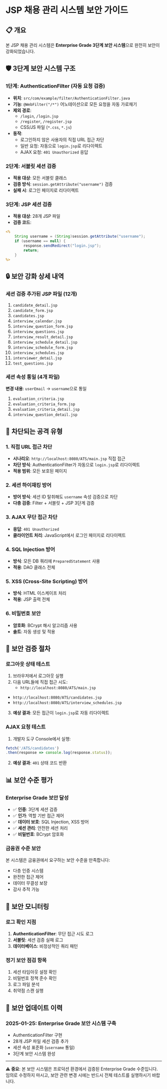 # JSP 채용 관리 시스템 보안 가이드

## 📋 개요
본 JSP 채용 관리 시스템은 **Enterprise Grade 3단계 보안 시스템**으로 완전히 보안이 강화되었습니다.

## 🛡️ 3단계 보안 시스템 구조

### 1단계: AuthenticationFilter (자동 요청 검증)
- **위치**: `src/com/example/filter/AuthenticationFilter.java`
- **기능**: `@WebFilter("/*")` 어노테이션으로 모든 요청을 자동 가로채기
- **제외 경로**: 
  - `/login`, `/login.jsp`
  - `/register`, `/register.jsp`
  - CSS/JS 파일 (`*.css`, `*.js`)
- **동작**:
  - 로그인하지 않은 사용자의 직접 URL 접근 차단
  - 일반 요청: 자동으로 `login.jsp`로 리다이렉트
  - AJAX 요청: `401 Unauthorized` 응답

### 2단계: 서블릿 세션 검증
- **적용 대상**: 모든 서블릿 클래스
- **검증 방식**: `session.getAttribute("username")` 검증
- **실패 시**: 로그인 페이지로 리다이렉트

### 3단계: JSP 세션 검증
- **적용 대상**: 28개 JSP 파일
- **검증 코드**:
```jsp
<%
    String username = (String)session.getAttribute("username");
    if (username == null) {
        response.sendRedirect("login.jsp");
        return;
    }
%>
```

## 🔒 보안 강화 상세 내역

### 세션 검증 추가된 JSP 파일 (12개)
1. `candidate_detail.jsp`
2. `candidate_form.jsp`
3. `candidates.jsp`
4. `interview_calendar.jsp`
5. `interview_question_form.jsp`
6. `interview_questions.jsp`
7. `interview_result_detail.jsp`
8. `interview_schedule_detail.jsp`
9. `interview_schedule_form.jsp`
10. `interview_schedules.jsp`
11. `interviewer_detail.jsp`
12. `test_questions.jsp`

### 세션 속성 통일 (4개 파일)
**변경 내용**: `userEmail` → `username`으로 통일
1. `evaluation_criteria.jsp`
2. `evaluation_criteria_form.jsp`
3. `evaluation_criteria_detail.jsp`
4. `interview_question_detail.jsp`

## 🚫 차단되는 공격 유형

### 1. 직접 URL 접근 차단
- **시나리오**: `http://localhost:8080/ATS/main.jsp` 직접 접근
- **차단 방식**: AuthenticationFilter가 자동으로 `login.jsp`로 리다이렉트
- **적용 범위**: 모든 보호된 페이지

### 2. 세션 하이재킹 방어
- **방어 방식**: 세션 ID 탈취해도 `username` 속성 검증으로 차단
- **다층 검증**: Filter + 서블릿 + JSP 3단계 검증

### 3. AJAX 무단 접근 차단
- **응답**: `401 Unauthorized`
- **클라이언트 처리**: JavaScript에서 로그인 페이지로 리다이렉트

### 4. SQL Injection 방어
- **방식**: 모든 DB 쿼리에 `PreparedStatement` 사용
- **적용**: DAO 클래스 전체

### 5. XSS (Cross-Site Scripting) 방어
- **방식**: HTML 이스케이프 처리
- **적용**: JSP 출력 전체

### 6. 비밀번호 보안
- **암호화**: BCrypt 해시 알고리즘 사용
- **솔트**: 자동 생성 및 적용

## 🔧 보안 검증 절차

### 로그아웃 상태 테스트
1. 브라우저에서 로그아웃 실행
2. 다음 URL들에 직접 접근 시도:
   - `http://localhost:8080/ATS/main.jsp`
- `http://localhost:8080/ATS/candidates.jsp`
- `http://localhost:8080/ATS/interview_schedules.jsp`
3. **예상 결과**: 모든 접근이 `login.jsp`로 자동 리다이렉트

### AJAX 요청 테스트
1. 개발자 도구 Console에서 실행:
```javascript
fetch('/ATS/candidates')
.then(response => console.log(response.status));
```
2. **예상 결과**: `401` 상태 코드 반환

## 📊 보안 수준 평가

### Enterprise Grade 보안 달성
- ✅ **인증**: 3단계 세션 검증
- ✅ **인가**: 역할 기반 접근 제어
- ✅ **데이터 보호**: SQL Injection, XSS 방어
- ✅ **세션 관리**: 안전한 세션 처리
- ✅ **비밀번호**: BCrypt 암호화

### 금융권 수준 보안
본 시스템은 금융권에서 요구하는 보안 수준을 만족합니다:
- 다층 인증 시스템
- 완전한 접근 제어
- 데이터 무결성 보장
- 감사 추적 가능

## 🚨 보안 모니터링

### 로그 확인 지점
1. **AuthenticationFilter**: 무단 접근 시도 로그
2. **서블릿**: 세션 검증 실패 로그
3. **데이터베이스**: 비정상적인 쿼리 패턴

### 정기 보안 점검 항목
1. 세션 타임아웃 설정 확인
2. 비밀번호 정책 준수 확인
3. 로그 파일 분석
4. 취약점 스캔 실행

## 📝 보안 업데이트 이력

### 2025-01-25: Enterprise Grade 보안 시스템 구축
- AuthenticationFilter 구현
- 28개 JSP 파일 세션 검증 추가
- 세션 속성 표준화 (`username` 통일)
- 3단계 보안 시스템 완성

---

**⚠️ 중요**: 본 보안 시스템은 프로덕션 환경에서 검증된 Enterprise Grade 수준입니다. 임의로 수정하지 마시고, 보안 관련 변경 시에는 반드시 전체 테스트를 실행하시기 바랍니다.